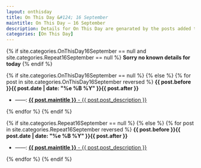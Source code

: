 ```yaml
---
layout: onthisday
title: On This Day &#124; 16 September
maintitle: On This Day — 16 September
description: Details for On This Day are genarated by the posts added to the website so the content is subject to changes/updates over time.
categories: [On This Day]
---
```


{% if site.categories.OnThisDay16September == null and site.categories.Repeat16September == null %}
<strong>Sorry no known details for today</strong>
{% endif %}

{% if site.categories.OnThisDay16September == null %}
{% else %}
{% for post in site.categories.OnThisDay16September reversed %}
<strong>{{ post.before }}{{ post.date | date: "%e %B %Y" }}{{ post.after }}</strong>
<ul>
<li> ——: <a class="{{ post.class }}" href="{{ post.url }}"><strong>{{ post.maintitle }}</strong> - {{ post.post_description }}</a></li>
</ul>
{% endfor %}
{% endif %}

{% if site.categories.Repeat16September == null %}
{% else %}
{% for post in site.categories.Repeat16September reversed %}
<strong>{{ post.before }}{{ post.date | date: "%e %B %Y" }}{{ post.after }}</strong>
<ul>
<li> ——: <a class="{{ post.class }}" href="{{ post.url }}"><strong>{{ post.maintitle }}</strong> - {{ post.post_description }}</a></li>
</ul>
{% endfor %}
{% endif %}

